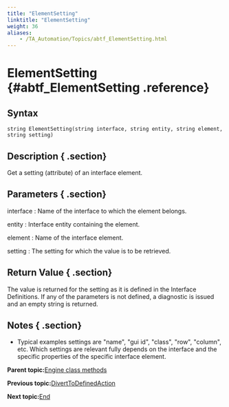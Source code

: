 ```yaml
--- 
title: "ElementSetting"
linktitle: "ElementSetting"
weight: 36
aliases: 
    - /TA_Automation/Topics/abtf_ElementSetting.html
---
```

# ElementSetting {#abtf_ElementSetting .reference}

## Syntax

`string ElementSetting(string interface, string entity, string element, string setting)`

## Description { .section}

Get a setting \(attribute\) of an interface element.

## Parameters { .section}

interface
:   Name of the interface to which the element belongs.

entity
:   Interface entity containing the element.

element
:   Name of the interface element.

setting
:   The setting for which the value is to be retrieved.

## Return Value { .section}

The value is returned for the setting as it is defined in the Interface Definitions. If any of the parameters is not defined, a diagnostic is issued and an empty string is returned.

## Notes { .section}

-   Typical examples settings are "name", "gui id", "class", "row", "column", etc. Which settings are relevant fully depends on the interface and the specific properties of the specific interface element.

**Parent topic:**[Engine class methods](../../TA_Automation/Topics/abtf_Engine_classes.html)

**Previous topic:**[DivertToDefinedAction](../../TA_Automation/Topics/abtf_DivertToDefinedAction.html)

**Next topic:**[End](../../TA_Automation/Topics/abtf_End.html)

